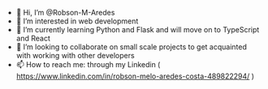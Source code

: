 - 👋 Hi, I’m @Robson-M-Aredes
- 👀 I’m interested in web development
- 🌱 I’m currently learning Python and Flask and will move on to TypeScript and React
- 💞️ I’m looking to collaborate on small scale projects to get acquainted with working with other developers
- 📫 How to reach me: through my Linkedin ( https://www.linkedin.com/in/robson-melo-aredes-costa-489822294/ )

<!---
Robson-M-Aredes/Robson-M-Aredes is a ✨ special ✨ repository because its `README.md` (this file) appears on your GitHub profile.
You can click the Preview link to take a look at your changes.
--->
